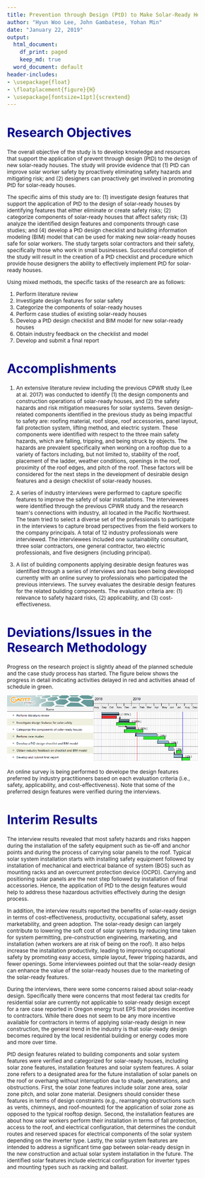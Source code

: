 ```yaml
---
title: Prevention through Design (PtD) to Make Solar-Ready Houses Safe for Solar Workers
author: "Hyun Woo Lee, John Gambatese, Yohan Min"
date: "January 22, 2019"
output:
  html_document:
    df_print: paged
    keep_md: true
  word_document: default
header-includes:
- \usepackage{float}
- \floatplacement{figure}{H}
- \usepackage[fontsize=11pt]{scrextend}
---
```


<style type="text/css">

body{ /* Normal  */
      font-size: 12px;
  }
td {  /* Table  */
  font-size: 8px;
}
h1.title {
  font-size: 38px;
  color: DarkRed;
}
h1 { /* Header 1 */
  font-size: 28px;
  color: DarkBlue;
}
h2 { /* Header 2 */
    font-size: 22px;
  color: DarkBlue;
}
h3 { /* Header 3 */
  font-size: 18px;
  font-family: "Times New Roman", Times, serif;
  color: DarkBlue;
}
code.r{ /* Code block */
    font-size: 12px;
}
pre { /* Code block - determines code spacing between lines */
    font-size: 14px;
}
</style>

# Research Objectives

The overall objective of the study is to develop knowledge and resources that support the application of prevent through design (PtD) to the design of new solar-ready houses. The study will provide evidence that (1) PtD can improve solar worker safety by proactively eliminating safety hazards and mitigating risk; and (2) designers can proactively get involved in promoting PtD for solar-ready houses.

The specific aims of this study are to: (1) investigate design features that support the application of PtD to the design of solar-ready houses by identifying features that either eliminate or create safety risks; (2) categorize components of solar-ready houses that affect safety risk; (3) analyze the identified design features and components through case studies; and (4) develop a PtD design checklist and building information modeling (BIM) model that can be used for making new solar-ready houses safe for solar workers. The study targets solar contractors and their safety, specifically those who work in small businesses. Successful completion of the study will result in the creation of a PtD checklist and procedure which provide house designers the ability to effectively implement PtD for solar-ready houses.

Using mixed methods, the specific tasks of the research are as follows:

1. Perform literature review
2. Investigate design features for solar safety
3. Categorize the components of solar-ready houses
4. Perform case studies of existing solar-ready houses
5. Develop a PtD design checklist and BIM model for new solar-ready houses
6. Obtain industry feedback on the checklist and model
7. Develop and submit a final report

# Accomplishments

1. An extensive literature review including the previous CPWR study (Lee at al. 2017) was conducted to identify (1) the design components and construction operations of solar-ready houses, and (2) the safety hazards and risk mitigation measures for solar systems. Seven design-related components identified in the previous study as being impactful to safety are: roofing material, roof slope, roof accessories, panel layout, fall protection system, lifting method, and electric system. These components were identified with respect to the three main safety hazards, which are falling, tripping, and being struck by objects. The hazards are prevalent specifically when working on a rooftop due to a variety of factors including, but not limited to, stability of the roof, placement of the ladder, weather conditions, openings in the roof, proximity of the roof edges, and pitch of the roof. These factors will be considered for the next steps in the development of desirable design features and a design checklist of solar-ready houses.

2. A series of industry interviews were performed to capture specific features to improve the safety of solar installations. The interviewees were identified through the previous CPWR study and the research team's connections with industry, all located in the Pacific Northwest. The team tried to select a diverse set of the professionals to participate in the interviews to capture broad perspectives from the field workers to the company principals. A total of 12 industry professionals were interviewed. The interviewees included one sustainability consultant, three solar contractors, one general contractor, two electric professionals, and five designers (including principal).

3. A list of building components applying desirable design features was identified through a series of interviews and has been being developed currently with an online survey to professionals who participated the previous interviews. The survey evaluates the desirable design features for the related building components. The evaluation criteria are: (1) relevance to safety hazard risks, (2) applicability, and (3) cost-effectiveness.


# Deviations/Issues in the Research Methodology

Progress on the research project is slightly ahead of the planned schedule and the case study process has started. The figure below shows the progress in detail indicating activities delayed in red and activities ahead of schedule in green.

![Research Progress Timeline](progress.png)

An online survey is being performed to develope the design features preferred by industry practitioners based on each evaluation criteria (i.e., safety, applicability, and cost-effectiveness). Note that some of the preferred design features were verified during the interviews.

# Interim Results
The interview results revealed that most safety hazards and risks happen during the installation of the safety equipment such as tie-off and anchor points and during the process of carrying solar panels to the roof. Typical solar system installation starts with installing safety equipment followed by installation of mechanical and electrical balance of system (BOS) such as mounting racks and an overcurrent protection device (OCPD). Carrying and positioning solar panels are the next step followed by installation of final accessories. Hence, the application of PtD to the design features would help to address these hazardous activities effectively during the design process.

In addition, the interview results reported the benefits of solar-ready design in terms of cost-effectiveness, productivity, occupational safety, asset marketability, and green adoption. The solar-ready design can largely contribute to lowering the soft cost of solar systems by reducing time taken for system permitting, pre-construction engineering, marketing, and installation (when workers are at risk of being on the roof). It also helps increase the installation productivity, leading to improving occupational safety by promoting easy access, simple layout, fewer tripping hazards, and fewer openings. Some interviewees pointed out that the solar-ready design can enhance the value of the solar-ready houses due to the marketing of the solar-ready features.

During the interviews, there were some concerns raised about solar-ready design. Specifically there were concerns that most federal tax credits for residential solar are currently not applicable to solar-ready design except for a rare case reported in Oregon energy trust EPS that provides incentive to contractors. While there does not seem to be any more incentive available for contractors in terms of applying solar-ready design in new construction, the general trend in the industry is that solar-ready design becomes required by the local residential building or energy codes more and more over time.

PtD design features related to building components and solar system features were verified and categorized for solar-ready houses, including solar zone features, installation features and solar system features. A solar zone refers to a designated area for the future installation of solar panels on the roof or overhang without interruption due to shade, penetrations, and obstructions. First, the solar zone features include solar zone area, solar zone pitch, and solar zone material. Designers should consider these features in terms of design constraints (e.g., rearranging obstructions such as vents, chimneys, and roof-mounted) for the application of solar zone as opposed to the typical rooftop design. Second, the installation features are about how solar workers perform their installation in terms of fall protection, access to the roof, and electrical configuration, that determines the conduit routes and reserved spaces for electrical components of the solar system depending on the inverter type. Lastly, the solar system features are intended to address a significant time gap between solar-ready design in the new construction and actual solar system installation in the future. The identified solar features include electrical configuration for inverter types and mounting types such as racking and ballast.
